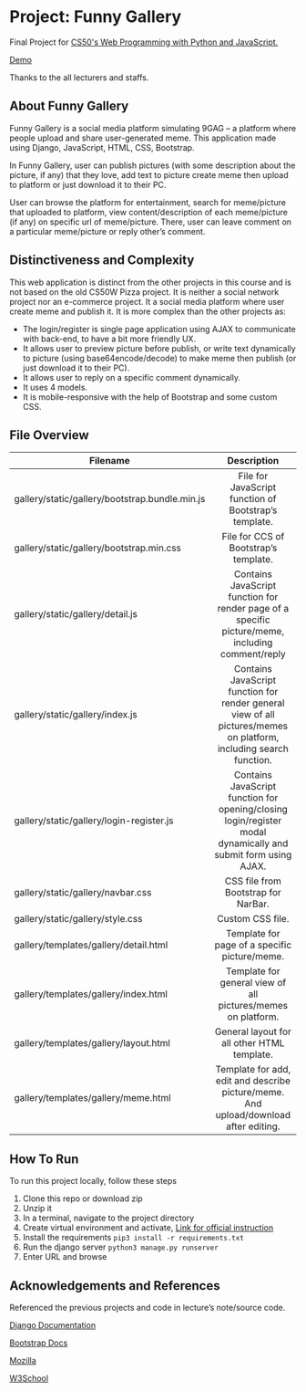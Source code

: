 # Project: Funny Gallery

Final Project for [CS50's Web Programming with Python and JavaScript.](https://cs50.harvard.edu/web/2020)


[Demo](https://youtu.be/lz307Ldm1Lw)


Thanks to the all lecturers and staffs.

## About Funny Gallery

Funny Gallery is a social media platform simulating 9GAG – a platform where people upload and share user-generated meme. This application made using Django, JavaScript, HTML, CSS, Bootstrap.

In Funny Gallery, user can publish pictures (with some description about the picture, if any) that they love, add text to picture create meme then upload to platform or just download it to their PC.

User can browse the platform for entertainment, search for meme/picture that uploaded to platform, view content/description of each meme/picture (if any) on specific url of meme/picture. There, user can leave comment on a particular meme/picture or reply other’s comment.

## Distinctiveness and Complexity

This web application is distinct from the other projects in this course and is not based on the old CS50W Pizza project. 
It is neither a social network project nor an e-commerce project. It a social media platform where user create meme and publish it.
It is more complex than the other projects as:
- The login/register is single page application using AJAX to communicate with back-end, to have a bit more friendly UX.
- It allows user to preview picture before publish, or write text dynamically to picture (using base64encode/decode) to make meme then publish (or just download it to their PC).
- It allows user to reply on a specific comment dynamically.
- It uses 4 models.
- It is mobile-responsive with the help of Bootstrap and some custom CSS.

## File Overview

|**Filename**                                  |**Description**|
|----------------------------------------------| :---------:|
|gallery/static/gallery/bootstrap.bundle.min.js|File for JavaScript function of Bootstrap’s template.|
|gallery/static/gallery/bootstrap.min.css      |File for CCS of Bootstrap’s template.|
|gallery/static/gallery/detail.js              |Contains JavaScript function for render page of a specific picture/meme, including comment/reply|
|gallery/static/gallery/index.js               |Contains JavaScript function for render general view of all pictures/memes on platform, including search function.|
|gallery/static/gallery/login-register.js      | Contains JavaScript function for opening/closing login/register modal dynamically and submit form using AJAX.|
|gallery/static/gallery/navbar.css             |CSS file from Bootstrap for NarBar.|
|gallery/static/gallery/style.css              |Custom CSS file.|
|gallery/templates/gallery/detail.html         |Template for page of a specific picture/meme.|
|gallery/templates/gallery/index.html          |Template for general view of all pictures/memes on platform.|
|gallery/templates/gallery/layout.html         |General layout for all other HTML template.|
|gallery/templates/gallery/meme.html           |Template for add, edit and describe picture/meme. And upload/download after editing.|

## How To Run

To run this project locally, follow these steps
1. Clone this repo or download zip
2. Unzip it
3. In a terminal, navigate to the project directory
4. Create virtual environment and activate, [Link for official instruction](https://packaging.python.org/en/latest/guides/installing-using-pip-and-virtual-environments/#creating-a-virtual-environment)
4. Install the requirements `pip3 install -r requirements.txt`
6. Run the django server `python3 manage.py runserver`
7. Enter URL and browse

## Acknowledgements and References

Referenced the previous projects and code in lecture’s note/source code.

[Django Documentation](https://docs.djangoproject.com/en/4.1/)

[Bootstrap Docs](https://getbootstrap.com/docs/5.2/getting-started/introduction/)

[Mozilla](https://developer.mozilla.org/en-US/docs/Web)

[W3School](w3schools.com/)


